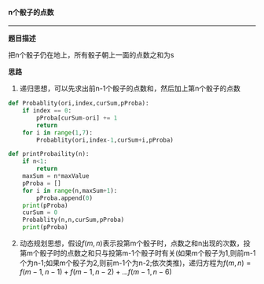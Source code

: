 #### n个骰子的点数

---

__题目描述__

把n个骰子仍在地上，所有骰子朝上一面的点数之和为s

__思路__

1. 递归思想，可以先求出前n-1个骰子的点数和，然后加上第n个骰子的点数

```python
def Probablity(ori,index,curSum,pProba):
    if index == 0:
        pProba[curSum-ori] += 1
        return
    for i in range(1,7):
        Probablity(ori,index-1,curSum+i,pProba)

def printProbaility(n):
    if n<1:
        return
    maxSum = n*maxValue
    pProba = []
    for i in range(n,maxSum+1):
        pProba.append(0)
    print(pProba)
    curSum = 0
    Probablity(n,n,curSum,pProba)
    print(pProba)
```

2. 动态规划思想，假设$f(m,n)$表示投第m个骰子时，点数之和n出现的次数，投第m个骰子时的点数之和只与投第m-1个骰子时有关(如果m个骰子为1,则前m-1个为n-1;如果m个骰子为2,则前m-1个为n-2;依次类推)，递归方程为$f(m,n)=f(m-1,n-1)+f(m-1,n-2)+...f(m-1,n-6)$ 

